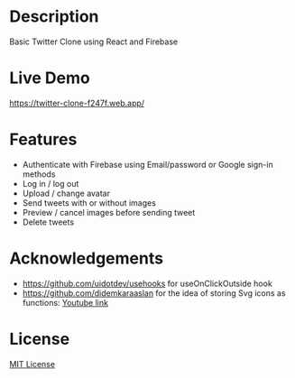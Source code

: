 # Description

Basic Twitter Clone using React and Firebase

# Live Demo

https://twitter-clone-f247f.web.app/

# Features

- Authenticate with Firebase using Email/password or Google sign-in methods
- Log in / log out
- Upload / change avatar
- Send tweets with or without images
- Preview / cancel images before sending tweet
- Delete tweets

# Acknowledgements

- https://github.com/uidotdev/usehooks for useOnClickOutside hook
- https://github.com/didemkaraaslan for the idea of storing Svg icons as functions: [Youtube link](https://youtu.be/FgvPIWBQ4Sc)

# License

[MIT License](https://github.com/gorkemu/twitter-clone/blob/main/LICENSE.md)
